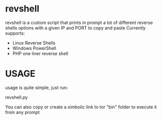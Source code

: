# revshell
revshell is a custom script that prints in prompt a lot of different reverse shells options with a given IP and PORT to copy and paste 
Currently supports:
- Linux Reverse Shells
- Windows PowerShell 
- PHP one liner reverse shell

# USAGE

usage is quite simple, just run:

revshell.py <IP> <PORT>

You can also copy or create a simbolic link to tor "bin" folder to execute it from any prompt 

